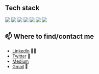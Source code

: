 ## Tech stack
![](https://badgen.net/badge/Code/Python/blue?icon=https://simpleicons.org/icons/python.svg&labelColor=cyan)
![](https://badgen.net/badge/Code/C++/cyan?icon=https://simpleicons.org/icons/cplusplus.svg&labelColor=cyan)
![](https://badgen.net/badge/Library/Pytorch/cyan?icon=github)
![](https://badgen.net/badge/Tools/pandas/cyan?icon=github)
![](https://badgen.net/badge/Tools/numpy/cyan?icon=github)
![](https://badgen.net/badge/Tools/matplotlib/cyan?icon=github)
![](https://badgen.net/badge/Tools/AdobeXD/cyan?icon=github)




## 📫 Where to find/contact me
- [LinkedIn](https://www.linkedin.com/in/nvsyashwanth/) 👨💼
- [Twitter](https://twitter.com/YashwanthNvs) 🐤
- [Medium](https://medium.com/@nvsyashwanth)
- [Gmail](mailto:nvsyashwanth338@gmail.com) 💌
  
  
  

